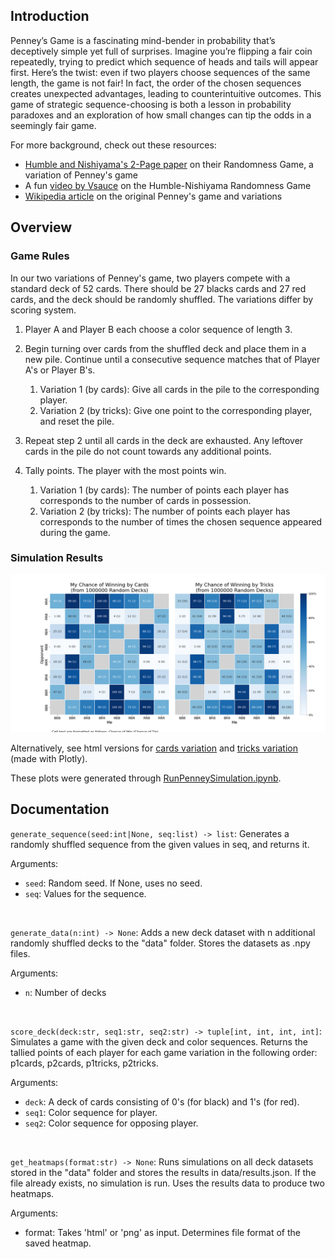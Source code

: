 ## Introduction

Penney’s Game is a fascinating mind-bender in probability that’s deceptively simple yet full of surprises. Imagine you’re flipping a fair coin repeatedly, trying to predict which sequence of heads and tails will appear first. Here’s the twist: even if two players choose sequences of the same length, the game is not fair! In fact, the order of the chosen sequences creates unexpected advantages, leading to counterintuitive outcomes. This game of strategic sequence-choosing is both a lesson in probability paradoxes and an exploration of how small changes can tip the odds in a seemingly fair game.

For more background, check out these resources:
- [Humble and Nishiyama's 2-Page paper](https://www.datascienceassn.org/sites/default/files/Humble-Nishiyama%20Randomness%20Game%20-%20A%20New%20Variation%20on%20Penney%27s%20Coin%20Game.pdf) on their Randomness Game, a variation of Penney's game
- A fun [video by Vsauce](https://www.youtube.com/watch?v=s4tyO4V2im8) on the Humble-Nishiyama Randomness Game
- [Wikipedia article](https://en.wikipedia.org/wiki/Penney%27s_game) on the original Penney's game and variations
  
## Overview

### Game Rules

In our two variations of Penney's game, two players compete with a standard deck of 52 cards. There should be 27 blacks cards and 27 red cards, and the deck should be randomly shuffled. The variations differ by scoring system.

1. Player A and Player B each choose a color sequence of length 3.
2. Begin turning over cards from the shuffled deck and place them in a new pile. Continue until a consecutive sequence matches that of Player A's or Player B's.

    1. Variation 1 (by cards): Give all cards in the pile to the corresponding player.
    2. Variation 2 (by tricks): Give one point to the corresponding player, and reset the pile.

4. Repeat step 2 until all cards in the deck are exhausted. Any leftover cards in the pile do not count towards any additional points.
5. Tally points. The player with the most points win.

    1. Variation 1 (by cards): The number of points each player has corresponds to the number of cards in possession.
    2. Variation 2 (by tricks): The number of points each player has corresponds to the number of times the chosen sequence appeared during the game.

### Simulation Results

![heatmaps.png](figs/heatmaps.png)

Alternatively, see html versions for [cards variation](https://htmlpreview.github.io/?https://github.com/XiongCynthia/PenneysGameSimulation/blob/main/figs/cards.html) and [tricks variation](https://htmlpreview.github.io/?https://github.com/XiongCynthia/PenneysGameSimulation/blob/main/figs/tricks.html) (made with Plotly).

These plots were generated through [RunPenneySimulation.ipynb](https://nbviewer.org/github/XiongCynthia/PenneysGameSimulation/blob/main/RunPenneySimulation.ipynb).

## Documentation

```generate_sequence(seed:int|None, seq:list) -> list```: Generates a randomly shuffled sequence from the given values in seq, and returns it.

Arguments:
- `seed`: Random seed. If None, uses no seed.
- `seq`: Values for the sequence.


<br />

```generate_data(n:int) -> None```: Adds a new deck dataset with n additional randomly shuffled decks to the "data" folder. Stores the datasets as .npy files.

Arguments:
- `n`: Number of decks

<br />

```score_deck(deck:str, seq1:str, seq2:str) -> tuple[int, int, int, int]```: Simulates a game with the given deck and color sequences. Returns the tallied points of each player for each game variation in the following order: p1cards, p2cards, p1tricks, p2tricks.

Arguments:
- `deck`: A deck of cards consisting of 0's (for black) and 1's (for red).
- `seq1`: Color sequence for player.
- `seq2`: Color sequence for opposing player.

<br />

```get_heatmaps(format:str) -> None```: Runs simulations on all deck datasets stored in the "data" folder and stores the results in data/results.json. If the file already exists, no simulation is run. Uses the results data to produce two heatmaps.

Arguments:
- format: Takes 'html' or 'png' as input. Determines file format of the saved heatmap.
